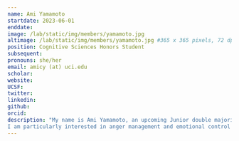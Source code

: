 ```yaml
---
name: Ami Yamamoto
startdate: 2023-06-01
enddate:
image: /lab/static/img/members/yamamoto.jpg
altimage: /lab/static/img/members/yamamoto.jpg #365 x 365 pixels, 72 dpi, JPG
position: Cognitive Sciences Honors Student
subsequent:
pronouns: she/her
email: amicy (at) uci.edu
scholar:
website:
UCSF:
twitter: 
linkedin: 
github: 
orcid:
description: "My name is Ami Yamamoto, an upcoming Junior double majoring in Psychology B.S. and Criminology, Law, and Society. My research interest is anything based on decision making and motivation. 
I am particularly interested in anger management and emotional control in individuals. I want to understand the difference between people who act upon their emotions and those who do not."
---
```

